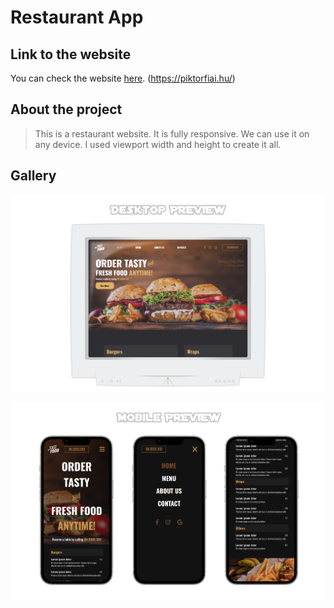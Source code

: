 # Restaurant App

## Link to the website
You can check the website [here](https://piktorfiai.hu/). (https://piktorfiai.hu/)

## About the project

> This is a restaurant website. It is fully responsive. We can use it on any device.
> I used viewport width and height to create it all.


## Gallery

![Preview about website](https://raw.githubusercontent.com/megaseves/restaurant-react/main/demo/desktopView.png)



![Preview about website](https://raw.githubusercontent.com/megaseves/restaurant-react/main/demo/mobileView.png)
